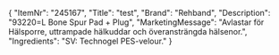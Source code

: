 {
  "ItemNr": "245167",
  "Title": "test",
  "Brand": "Rehband",
  "Description": "93220=L Bone Spur Pad + Plug",
  "MarketingMessage": "Avlastar för Hälsporre, uttrampade hälkuddar och överansträngda hälsenor.",
  "Ingredients": "SV: Technogel PES-velour."
}